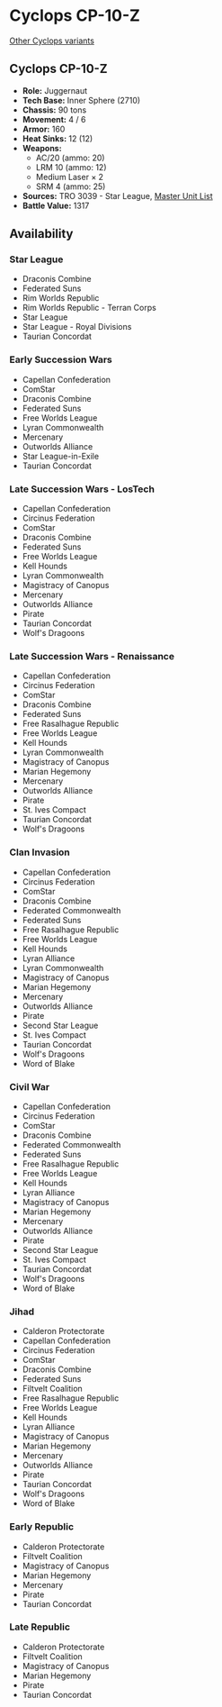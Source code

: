 # Cyclops CP-10-Z

[Other Cyclops variants](../cyclops.md)

## Cyclops CP-10-Z
- **Role:** Juggernaut
- **Tech Base:** Inner Sphere (2710)
- **Chassis:** 90 tons
- **Movement:** 4 / 6
- **Armor:** 160
- **Heat Sinks:** 12 (12)
- **Weapons:**
  - AC/20 (ammo: 20)
  - LRM 10 (ammo: 12)
  - Medium Laser × 2
  - SRM 4 (ammo: 25)
- **Sources:** TRO 3039 - Star League, [Master Unit List](http://masterunitlist.info/Unit/Details/772/cyclops-cp-10-z)
- **Battle Value:** 1317

## Availability

### Star League
- Draconis Combine
- Federated Suns
- Rim Worlds Republic
- Rim Worlds Republic - Terran Corps
- Star League
- Star League - Royal Divisions
- Taurian Concordat

### Early Succession Wars
- Capellan Confederation
- ComStar
- Draconis Combine
- Federated Suns
- Free Worlds League
- Lyran Commonwealth
- Mercenary
- Outworlds Alliance
- Star League-in-Exile
- Taurian Concordat

### Late Succession Wars - LosTech
- Capellan Confederation
- Circinus Federation
- ComStar
- Draconis Combine
- Federated Suns
- Free Worlds League
- Kell Hounds
- Lyran Commonwealth
- Magistracy of Canopus
- Mercenary
- Outworlds Alliance
- Pirate
- Taurian Concordat
- Wolf's Dragoons

### Late Succession Wars - Renaissance
- Capellan Confederation
- Circinus Federation
- ComStar
- Draconis Combine
- Federated Suns
- Free Rasalhague Republic
- Free Worlds League
- Kell Hounds
- Lyran Commonwealth
- Magistracy of Canopus
- Marian Hegemony
- Mercenary
- Outworlds Alliance
- Pirate
- St. Ives Compact
- Taurian Concordat
- Wolf's Dragoons

### Clan Invasion
- Capellan Confederation
- Circinus Federation
- ComStar
- Draconis Combine
- Federated Commonwealth
- Federated Suns
- Free Rasalhague Republic
- Free Worlds League
- Kell Hounds
- Lyran Alliance
- Lyran Commonwealth
- Magistracy of Canopus
- Marian Hegemony
- Mercenary
- Outworlds Alliance
- Pirate
- Second Star League
- St. Ives Compact
- Taurian Concordat
- Wolf's Dragoons
- Word of Blake

### Civil War
- Capellan Confederation
- Circinus Federation
- ComStar
- Draconis Combine
- Federated Commonwealth
- Federated Suns
- Free Rasalhague Republic
- Free Worlds League
- Kell Hounds
- Lyran Alliance
- Magistracy of Canopus
- Marian Hegemony
- Mercenary
- Outworlds Alliance
- Pirate
- Second Star League
- St. Ives Compact
- Taurian Concordat
- Wolf's Dragoons
- Word of Blake

### Jihad
- Calderon Protectorate
- Capellan Confederation
- Circinus Federation
- ComStar
- Draconis Combine
- Federated Suns
- Filtvelt Coalition
- Free Rasalhague Republic
- Free Worlds League
- Kell Hounds
- Lyran Alliance
- Magistracy of Canopus
- Marian Hegemony
- Mercenary
- Outworlds Alliance
- Pirate
- Taurian Concordat
- Wolf's Dragoons
- Word of Blake

### Early Republic
- Calderon Protectorate
- Filtvelt Coalition
- Magistracy of Canopus
- Marian Hegemony
- Mercenary
- Pirate
- Taurian Concordat

### Late Republic
- Calderon Protectorate
- Filtvelt Coalition
- Magistracy of Canopus
- Marian Hegemony
- Pirate
- Taurian Concordat

